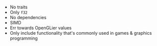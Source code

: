 - No traits
- Only `f32`
- No dependencies
- SIMD
- Err towards OpenGLier values
- Only include functionality that's commonly used in games & graphics programming

